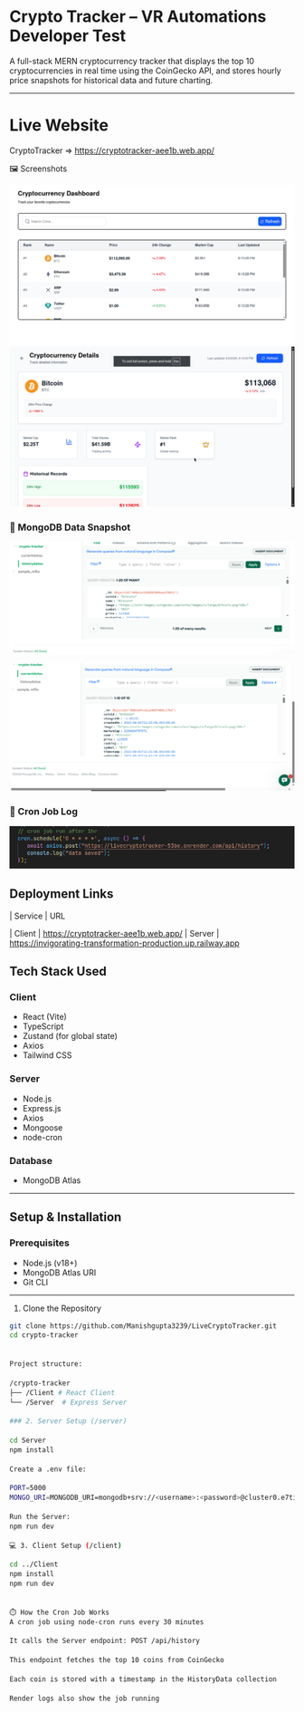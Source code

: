 #  Crypto Tracker – VR Automations Developer Test

A full-stack MERN cryptocurrency tracker that displays the top 10 cryptocurrencies in real time using the CoinGecko API, and stores hourly price snapshots for historical data and future charting.

---
# Live Website
CryptoTracker =>  https://cryptotracker-aee1b.web.app/ 

🖼️ Screenshots

![Dashboard Screenshot](./assets/frontend.png)
![Dashboard Screenshot](./assets/frontend1.png)

### 📁 MongoDB Data Snapshot

![MongoDB Screenshot](./assets/history.png)

![MongoDB Screenshot](./assets/currentdata.png)

### 🔁 Cron Job Log

![Cron Job Screenshot](./assets/cronjob.png)


##  Deployment Links
| Service     | URL                                                                                  

|  Client | https://cryptotracker-aee1b.web.app/ 
|  Server  | https://invigorating-transformation-production.up.railway.app   


##  Tech Stack Used

###  Client
- React (Vite)
- TypeScript
- Zustand (for global state)
- Axios
- Tailwind CSS

###  Server
- Node.js
- Express.js
- Axios
- Mongoose
- node-cron

###  Database
- MongoDB Atlas

---

##  Setup & Installation

###  Prerequisites
- Node.js (v18+)
- MongoDB Atlas URI
- Git CLI

---

 1. Clone the Repository

```bash
git clone https://github.com/Manishgupta3239/LiveCryptoTracker.git
cd crypto-tracker


Project structure:

/crypto-tracker
├── /Client # React Client
└── /Server  # Express Server

### 2. Server Setup (/server)

cd Server
npm install

Create a .env file:

PORT=5000
MONGO_URI=MONGODB_URI=mongodb+srv://<username>:<password>@cluster0.e7tifv9.mongodb.net/crypto-tracker?retryWrites=true&w=majority&appName=Cluster0

Run the Server:
npm run dev

💻 3. Client Setup (/client)

cd ../Client
npm install
npm run dev


⏱️ How the Cron Job Works
A cron job using node-cron runs every 30 minutes

It calls the Server endpoint: POST /api/history

This endpoint fetches the top 10 coins from CoinGecko

Each coin is stored with a timestamp in the HistoryData collection

Render logs also show the job running 


